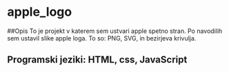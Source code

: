 # apple_logo

##Opis
To je projekt v katerem sem ustvari apple spetno stran. Po navodilih sem ustavil slike apple loga. To so: PNG, SVG, in bezirjeva krivulja.
## Programski jeziki: HTML, css, JavaScript


